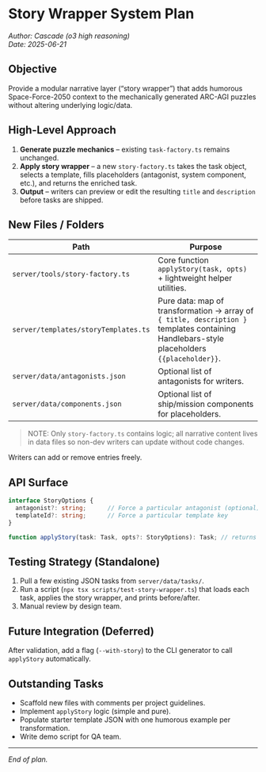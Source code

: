 # Story Wrapper System Plan

*Author: Cascade (o3 high reasoning)*  
*Date: 2025-06-21*

## Objective
Provide a modular narrative layer (“story wrapper”) that adds humorous Space-Force-2050 context to the mechanically generated ARC-AGI puzzles without altering underlying logic/data.

## High-Level Approach
1. **Generate puzzle mechanics** – existing `task-factory.ts` remains unchanged.
2. **Apply story wrapper** – a new `story-factory.ts` takes the task object, selects a template, fills placeholders (antagonist, system component, etc.), and returns the enriched task.
3. **Output** – writers can preview or edit the resulting `title` and `description` before tasks are shipped.

## New Files / Folders
| Path | Purpose |
| --- | --- |
| `server/tools/story-factory.ts` | Core function `applyStory(task, opts)` + lightweight helper utilities. |
| `server/templates/storyTemplates.ts` | Pure data: map of transformation → array of `{ title, description }` templates containing Handlebars-style placeholders `{{placeholder}}`. |
| `server/data/antagonists.json` | Optional list of antagonists for writers. |
| `server/data/components.json` | Optional list of ship/mission components for placeholders. |

> NOTE: Only `story-factory.ts` contains logic; all narrative content lives in data files so non-dev writers can update without code changes.

Writers can add or remove entries freely.

## API Surface
```ts
interface StoryOptions {
  antagonist?: string;      // Force a particular antagonist (optional)
  templateId?: string;      // Force a particular template key
}

function applyStory(task: Task, opts?: StoryOptions): Task; // returns cloned & enriched task
```

## Testing Strategy (Standalone)
1. Pull a few existing JSON tasks from `server/data/tasks/`.
2. Run a script (`npx tsx scripts/test-story-wrapper.ts`) that loads each task, applies the story wrapper, and prints before/after.
3. Manual review by design team.

## Future Integration (Deferred)
After validation, add a flag (`--with-story`) to the CLI generator to call `applyStory` automatically.

## Outstanding Tasks
- Scaffold new files with comments per project guidelines.
- Implement `applyStory` logic (simple and pure).
- Populate starter template JSON with one humorous example per transformation.
- Write demo script for QA team.

---
*End of plan.*

